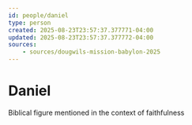 ```yaml
---
id: people/daniel
type: person
created: 2025-08-23T23:57:37.377771-04:00
updated: 2025-08-23T23:57:37.377772-04:00
sources:
    - sources/dougwils-mission-babylon-2025
---
```


# Daniel

Biblical figure mentioned in the context of faithfulness

